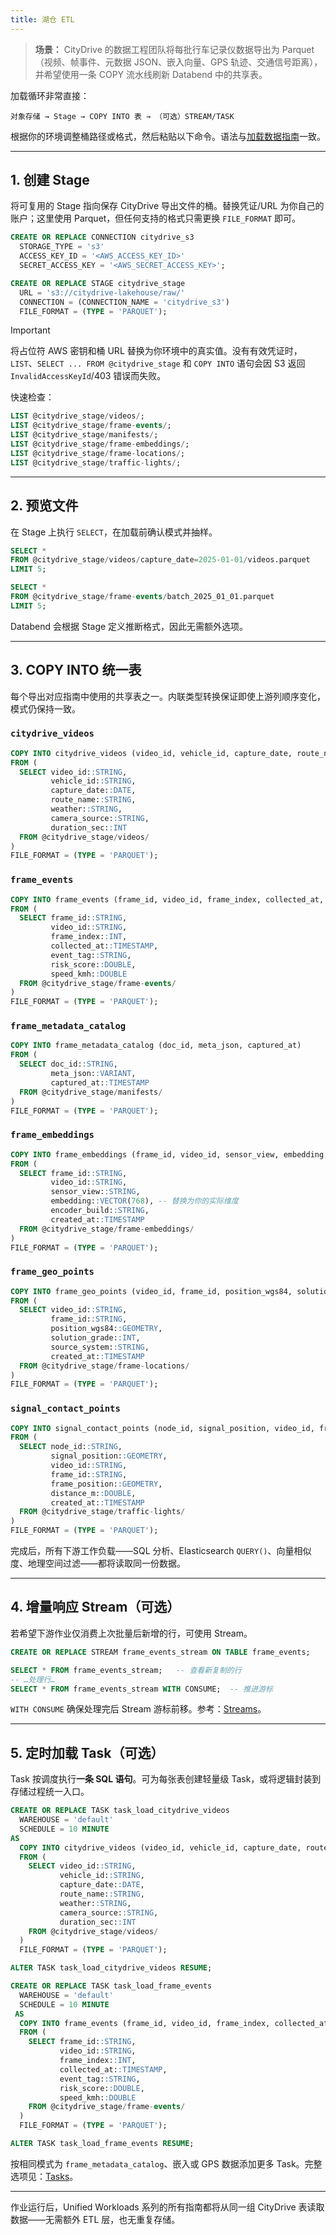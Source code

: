 ```yaml
---
title: 湖仓 ETL
---
```


> **场景：** CityDrive 的数据工程团队将每批行车记录仪数据导出为 Parquet（视频、帧事件、元数据 JSON、嵌入向量、GPS 轨迹、交通信号距离），并希望使用一条 COPY 流水线刷新 Databend 中的共享表。

加载循环非常直接：

```
对象存储 → Stage → COPY INTO 表 → （可选）STREAM/TASK
```

根据你的环境调整桶路径或格式，然后粘贴以下命令。语法与[加载数据指南](/guides/load-data/)一致。

---

## 1. 创建 Stage
将可复用的 Stage 指向保存 CityDrive 导出文件的桶。替换凭证/URL 为你自己的账户；这里使用 Parquet，但任何支持的格式只需更换 `FILE_FORMAT` 即可。

```sql
CREATE OR REPLACE CONNECTION citydrive_s3
  STORAGE_TYPE = 's3'
  ACCESS_KEY_ID = '<AWS_ACCESS_KEY_ID>'
  SECRET_ACCESS_KEY = '<AWS_SECRET_ACCESS_KEY>';

CREATE OR REPLACE STAGE citydrive_stage
  URL = 's3://citydrive-lakehouse/raw/'
  CONNECTION = (CONNECTION_NAME = 'citydrive_s3')
  FILE_FORMAT = (TYPE = 'PARQUET');
```

> [!IMPORTANT]
> 将占位符 AWS 密钥和桶 URL 替换为你环境中的真实值。没有有效凭证时，`LIST`、`SELECT ... FROM @citydrive_stage` 和 `COPY INTO` 语句会因 S3 返回 `InvalidAccessKeyId`/403 错误而失败。

快速检查：

```sql
LIST @citydrive_stage/videos/;
LIST @citydrive_stage/frame-events/;
LIST @citydrive_stage/manifests/;
LIST @citydrive_stage/frame-embeddings/;
LIST @citydrive_stage/frame-locations/;
LIST @citydrive_stage/traffic-lights/;
```

---

## 2. 预览文件
在 Stage 上执行 `SELECT`，在加载前确认模式并抽样。

```sql
SELECT *
FROM @citydrive_stage/videos/capture_date=2025-01-01/videos.parquet
LIMIT 5;

SELECT *
FROM @citydrive_stage/frame-events/batch_2025_01_01.parquet
LIMIT 5;
```

Databend 会根据 Stage 定义推断格式，因此无需额外选项。

---

## 3. COPY INTO 统一表
每个导出对应指南中使用的共享表之一。内联类型转换保证即使上游列顺序变化，模式仍保持一致。

### `citydrive_videos`
```sql
COPY INTO citydrive_videos (video_id, vehicle_id, capture_date, route_name, weather, camera_source, duration_sec)
FROM (
  SELECT video_id::STRING,
         vehicle_id::STRING,
         capture_date::DATE,
         route_name::STRING,
         weather::STRING,
         camera_source::STRING,
         duration_sec::INT
  FROM @citydrive_stage/videos/
)
FILE_FORMAT = (TYPE = 'PARQUET');
```

### `frame_events`
```sql
COPY INTO frame_events (frame_id, video_id, frame_index, collected_at, event_tag, risk_score, speed_kmh)
FROM (
  SELECT frame_id::STRING,
         video_id::STRING,
         frame_index::INT,
         collected_at::TIMESTAMP,
         event_tag::STRING,
         risk_score::DOUBLE,
         speed_kmh::DOUBLE
  FROM @citydrive_stage/frame-events/
)
FILE_FORMAT = (TYPE = 'PARQUET');
```

### `frame_metadata_catalog`
```sql
COPY INTO frame_metadata_catalog (doc_id, meta_json, captured_at)
FROM (
  SELECT doc_id::STRING,
         meta_json::VARIANT,
         captured_at::TIMESTAMP
  FROM @citydrive_stage/manifests/
)
FILE_FORMAT = (TYPE = 'PARQUET');
```

### `frame_embeddings`
```sql
COPY INTO frame_embeddings (frame_id, video_id, sensor_view, embedding, encoder_build, created_at)
FROM (
  SELECT frame_id::STRING,
         video_id::STRING,
         sensor_view::STRING,
         embedding::VECTOR(768), -- 替换为你的实际维度
         encoder_build::STRING,
         created_at::TIMESTAMP
  FROM @citydrive_stage/frame-embeddings/
)
FILE_FORMAT = (TYPE = 'PARQUET');
```

### `frame_geo_points`
```sql
COPY INTO frame_geo_points (video_id, frame_id, position_wgs84, solution_grade, source_system, created_at)
FROM (
  SELECT video_id::STRING,
         frame_id::STRING,
         position_wgs84::GEOMETRY,
         solution_grade::INT,
         source_system::STRING,
         created_at::TIMESTAMP
  FROM @citydrive_stage/frame-locations/
)
FILE_FORMAT = (TYPE = 'PARQUET');
```

### `signal_contact_points`
```sql
COPY INTO signal_contact_points (node_id, signal_position, video_id, frame_id, frame_position, distance_m, created_at)
FROM (
  SELECT node_id::STRING,
         signal_position::GEOMETRY,
         video_id::STRING,
         frame_id::STRING,
         frame_position::GEOMETRY,
         distance_m::DOUBLE,
         created_at::TIMESTAMP
  FROM @citydrive_stage/traffic-lights/
)
FILE_FORMAT = (TYPE = 'PARQUET');
```

完成后，所有下游工作负载——SQL 分析、Elasticsearch `QUERY()`、向量相似度、地理空间过滤——都将读取同一份数据。

---

## 4. 增量响应 Stream（可选）
若希望下游作业仅消费上次批量后新增的行，可使用 Stream。

```sql
CREATE OR REPLACE STREAM frame_events_stream ON TABLE frame_events;

SELECT * FROM frame_events_stream;   -- 查看新复制的行
-- …处理行…
SELECT * FROM frame_events_stream WITH CONSUME;  -- 推进游标
```

`WITH CONSUME` 确保处理完后 Stream 游标前移。参考：[Streams](/guides/load-data/continuous-data-pipelines/stream)。

---

## 5. 定时加载 Task（可选）
Task 按调度执行**一条 SQL 语句**。可为每张表创建轻量级 Task，或将逻辑封装到存储过程统一入口。

```sql
CREATE OR REPLACE TASK task_load_citydrive_videos
  WAREHOUSE = 'default'
  SCHEDULE = 10 MINUTE
AS
  COPY INTO citydrive_videos (video_id, vehicle_id, capture_date, route_name, weather, camera_source, duration_sec)
  FROM (
    SELECT video_id::STRING,
           vehicle_id::STRING,
           capture_date::DATE,
           route_name::STRING,
           weather::STRING,
           camera_source::STRING,
           duration_sec::INT
    FROM @citydrive_stage/videos/
  )
  FILE_FORMAT = (TYPE = 'PARQUET');

ALTER TASK task_load_citydrive_videos RESUME;

CREATE OR REPLACE TASK task_load_frame_events
  WAREHOUSE = 'default'
  SCHEDULE = 10 MINUTE
 AS
  COPY INTO frame_events (frame_id, video_id, frame_index, collected_at, event_tag, risk_score, speed_kmh)
  FROM (
    SELECT frame_id::STRING,
           video_id::STRING,
           frame_index::INT,
           collected_at::TIMESTAMP,
           event_tag::STRING,
           risk_score::DOUBLE,
           speed_kmh::DOUBLE
    FROM @citydrive_stage/frame-events/
  )
  FILE_FORMAT = (TYPE = 'PARQUET');

ALTER TASK task_load_frame_events RESUME;
```

按相同模式为 `frame_metadata_catalog`、嵌入或 GPS 数据添加更多 Task。完整选项见：[Tasks](/guides/load-data/continuous-data-pipelines/task)。

---

作业运行后，Unified Workloads 系列的所有指南都将从同一组 CityDrive 表读取数据——无需额外 ETL 层，也无重复存储。